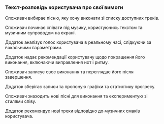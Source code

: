 ### Текст-розповідь користувача про свої вимоги

Споживач вибирає пісню, яку хочу виконати зі списку доступних треків.

Споживач починає співати під музику, користуючись текстом та музичним супроводом на екрані.

Додаток аналізує голос користувача в реальному часі, слідкуючи за вокальними параметрами.

Додаток надає рекомендації користувачу щодо покращення його виконання, включаючи виправлення нот і ритму.

Споживач записує своє виконання та переглядає його після завершення.

Додаток зберігає записи та пропоную графіки та статистику прогресу.

Споживач знаходить нові пісні для виконання та експериментую зі стилями співу.

Додаток рекомендує нові треки відповідно до музичних смаків користувача.

